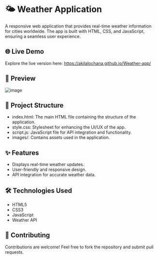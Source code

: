 
# 🌤️ Weather Application

A responsive web application that provides real-time weather information for cities worldwide. The app is built with HTML, CSS, and JavaScript, ensuring a seamless user experience.

## 🌐 Live Demo
Explore the live version here: https://akilalochana.github.io/Weather-app/

## 📸 Preview
![image](https://github.com/user-attachments/assets/c0eabbd2-906f-4a9c-8cb4-717f2b1bf6dd)

## 📁 Project Structure
- index.html: The main HTML file containing the structure of the application.
- style.css: Stylesheet for enhancing the UI/UX of the app.
- script.js: JavaScript file for API integration and functionality.
- images/: Contains assets used in the application.

## ✨ Features
- Displays real-time weather updates.
- User-friendly and responsive design.
- API integration for accurate weather data.

## 🛠️ Technologies Used
- HTML5
- CSS3
- JavaScript
- Weather API

## 🤝 Contributing
Contributions are welcome! Feel free to fork the repository and submit pull requests.

